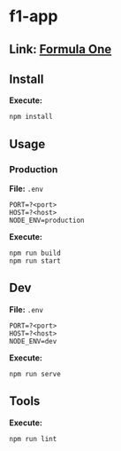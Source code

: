 # f1-app
## Link: [Formula One](https://forumula-one.herokuapp.com/home)

## Install
**Execute:**
```
npm install
```

## Usage
### Production
**File:** `.env`
```
PORT=?<port>
HOST=?<host>
NODE_ENV=production
```
**Execute:**
```
npm run build
npm run start
```

## Dev
**File:** `.env`

```
PORT=?<port>
HOST=?<host>
NODE_ENV=dev
```

**Execute:**
```
npm run serve
```

## Tools
**Execute:**
```
npm run lint
```
